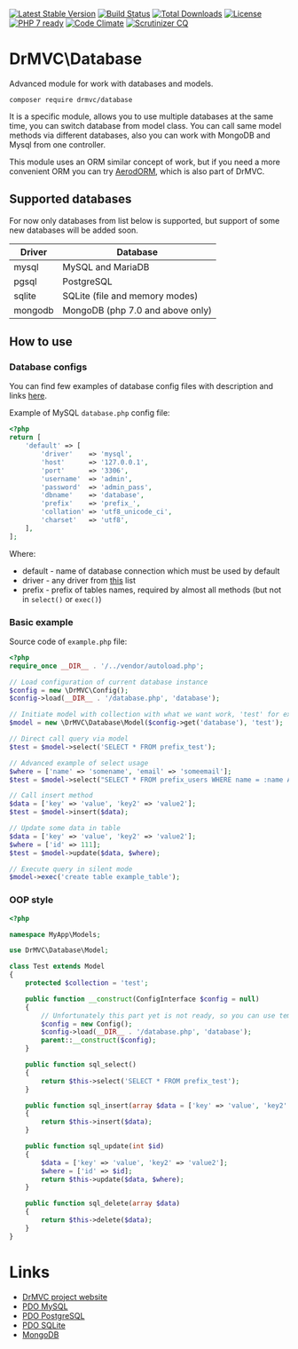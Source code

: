 [![Latest Stable Version](https://poser.pugx.org/drmvc/database/v/stable)](https://packagist.org/packages/drmvc/database)
[![Build Status](https://travis-ci.org/drmvc/database.svg?branch=master)](https://travis-ci.org/drmvc/database)
[![Total Downloads](https://poser.pugx.org/drmvc/database/downloads)](https://packagist.org/packages/drmvc/database)
[![License](https://poser.pugx.org/drmvc/database/license)](https://packagist.org/packages/drmvc/database)
[![PHP 7 ready](https://php7ready.timesplinter.ch/drmvc/database/master/badge.svg)](https://travis-ci.org/drmvc/database)
[![Code Climate](https://codeclimate.com/github/drmvc/database/badges/gpa.svg)](https://codeclimate.com/github/drmvc/database)
[![Scrutinizer CQ](https://scrutinizer-ci.com/g/drmvc/database/badges/quality-score.png?b=master)](https://scrutinizer-ci.com/g/drmvc/database/)

# DrMVC\Database

Advanced module for work with databases and models.

    composer require drmvc/database

It is a specific module, allows you to use multiple databases at the same time, you can switch database from model class.
You can call same model methods via different databases, also you can work with MongoDB and Mysql from one controller.

This module uses an ORM similar concept of work, but if you need a more convenient ORM you can try
[AerodORM](https://github.com/drmvc/aerodorm), which is also part of DrMVC.

## Supported databases

For now only databases from list below is supported, but support of
some new databases will be added soon.

| Driver  | Database |
|---------|----------|
| mysql   | MySQL and MariaDB |
| pgsql   | PostgreSQL |
| sqlite  | SQLite (file and memory modes) |
| mongodb | MongoDB (php 7.0 and above only) |

## How to use

### Database configs

You can find few examples of database config files with description
and links [here](extra/configs/).

Example of MySQL `database.php` config file:

```php
<?php
return [
    'default' => [
        'driver'    => 'mysql',
        'host'      => '127.0.0.1',
        'port'      => '3306',
        'username'  => 'admin',
        'password'  => 'admin_pass',
        'dbname'    => 'database',
        'prefix'    => 'prefix_',
        'collation' => 'utf8_unicode_ci',
        'charset'   => 'utf8',
    ],
];
```

Where:

* default - name of database connection which must be used by default
* driver - any driver from [this](#supported-databases) list
* prefix - prefix of tables names, required by almost all methods (but not in `select()` or `exec()`)

### Basic example

Source code of `example.php` file:

```php
<?php
require_once __DIR__ . '/../vendor/autoload.php';

// Load configuration of current database instance
$config = new \DrMVC\Config();
$config->load(__DIR__ . '/database.php', 'database');

// Initiate model with collection with what we want work, 'test' for example
$model = new \DrMVC\Database\Model($config->get('database'), 'test');

// Direct call query via model
$test = $model->select('SELECT * FROM prefix_test');

// Advanced example of select usage
$where = ['name' => 'somename', 'email' => 'someemail'];
$test = $model->select("SELECT * FROM prefix_users WHERE name = :name AND email = :email", $where);

// Call insert method
$data = ['key' => 'value', 'key2' => 'value2'];
$test = $model->insert($data);

// Update some data in table
$data = ['key' => 'value', 'key2' => 'value2'];
$where = ['id' => 111];
$test = $model->update($data, $where);

// Execute query in silent mode
$model->exec('create table example_table');
```

### OOP style

```php
<?php

namespace MyApp\Models;

use DrMVC\Database\Model;

class Test extends Model
{
    protected $collection = 'test';

    public function __construct(ConfigInterface $config = null)
    {
        // Unfortunately this part yet is not ready, so you can use temporary solution
        $config = new Config();
        $config->load(__DIR__ . '/database.php', 'database');
        parent::__construct($config);
    }

    public function sql_select()
    {
        return $this->select('SELECT * FROM prefix_test');
    }

    public function sql_insert(array $data = ['key' => 'value', 'key2' => 'value2'])
    {
        return $this->insert($data);
    }

    public function sql_update(int $id)
    {
        $data = ['key' => 'value', 'key2' => 'value2'];
        $where = ['id' => $id];
        return $this->update($data, $where);
    }

    public function sql_delete(array $data)
    {
        return $this->delete($data);
    }
}
```

# Links

* [DrMVC project website](https://drmvc.com/)
* [PDO MySQL](http://php.net/manual/en/ref.pdo-mysql.connection.php)
* [PDO PostgreSQL](http://php.net/manual/en/ref.pdo-pgsql.connection.php)
* [PDO SQLite](http://php.net/manual/en/ref.pdo-sqlite.connection.php)
* [MongoDB](http://php.net/manual/en/set.mongodb.php)
